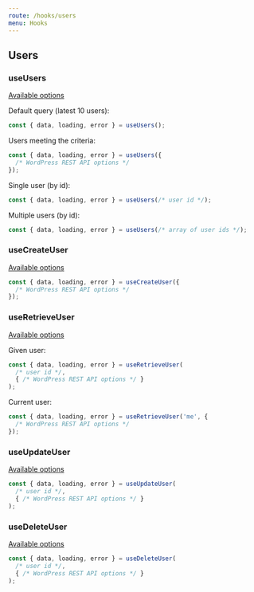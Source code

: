 ```yaml
---
route: /hooks/users
menu: Hooks
---
```


## Users

### useUsers

[Available options](https://developer.wordpress.org/rest-api/reference/users/#list-users)

Default query (latest 10 users):

```jsx
const { data, loading, error } = useUsers();
```

Users meeting the criteria:

```jsx
const { data, loading, error } = useUsers({
  /* WordPress REST API options */
});
```

Single user (by id):

```jsx
const { data, loading, error } = useUsers(/* user id */);
```

Multiple users (by id):

```jsx
const { data, loading, error } = useUsers(/* array of user ids */);
```

### useCreateUser

[Available options](https://developer.wordpress.org/rest-api/reference/users/#create-a-user)

```jsx
const { data, loading, error } = useCreateUser({
  /* WordPress REST API options */
});
```

### useRetrieveUser

[Available options](https://developer.wordpress.org/rest-api/reference/users/#retrieve-a-user)

Given user:

```jsx
const { data, loading, error } = useRetrieveUser(
  /* user id */,
  { /* WordPress REST API options */ }
);
```

Current user:

```jsx
const { data, loading, error } = useRetrieveUser('me', {
  /* WordPress REST API options */
});
```

### useUpdateUser

[Available options](https://developer.wordpress.org/rest-api/reference/users/#update-a-user)

```jsx
const { data, loading, error } = useUpdateUser(
  /* user id */,
  { /* WordPress REST API options */ }
);
```

### useDeleteUser

[Available options](https://developer.wordpress.org/rest-api/reference/users/#delete-a-user)

```jsx
const { data, loading, error } = useDeleteUser(
  /* user id */,
  { /* WordPress REST API options */ }
);
```
